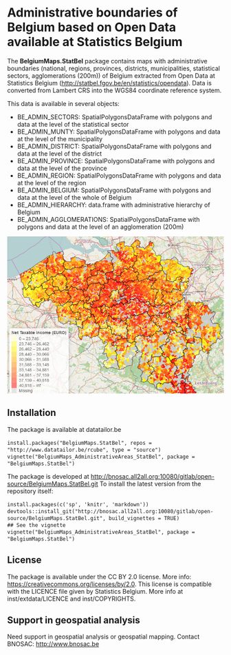 # Administrative boundaries of Belgium based on Open Data available at Statistics Belgium

The  **BelgiumMaps.StatBel** package contains maps with administrative boundaries (national, regions, provinces, districts, municipalities, statistical sectors, agglomerations (200m)) of Belgium extracted from Open Data at Statistics Belgium (http://statbel.fgov.be/en/statistics/opendata). Data is converted from Lambert CRS into the WGS84 coordinate reference system. 

This data is available in several objects:

- BE_ADMIN_SECTORS: SpatialPolygonsDataFrame with polygons and data at the level of the statistical sector
- BE_ADMIN_MUNTY: SpatialPolygonsDataFrame with polygons and data at the level of the municipality
- BE_ADMIN_DISTRICT: SpatialPolygonsDataFrame with polygons and data at the level of the district
- BE_ADMIN_PROVINCE: SpatialPolygonsDataFrame with polygons and data at the level of the province
- BE_ADMIN_REGION: SpatialPolygonsDataFrame with polygons and data at the level of the region
- BE_ADMIN_BELGIUM: SpatialPolygonsDataFrame with polygons and data at the level of the whole of Belgium
- BE_ADMIN_HIERARCHY: data.frame with administrative hierarchy of Belgium
- BE_ADMIN_AGGLOMERATIONS: SpatialPolygonsDataFrame with polygons and data at the level of an agglomeration (200m)

![](inst/img/belgiummaps_statbel.png)


## Installation

The package is available at datatailor.be

```
install.packages("BelgiumMaps.StatBel", repos = "http://www.datatailor.be/rcube", type = "source")
vignette("BelgiumMaps_AdministrativeAreas_StatBel", package = "BelgiumMaps.StatBel")
```

The package is developed at http://bnosac.all2all.org:10080/gitlab/open-source/BelgiumMaps.StatBel.git
To install the latest version from the repository itself:

```
install.packages(c('sp', 'knitr', 'markdown'))
devtools::install_git("http://bnosac.all2all.org:10080/gitlab/open-source/BelgiumMaps.StatBel.git", build_vignettes = TRUE)
## See the vignette
vignette("BelgiumMaps_AdministrativeAreas_StatBel", package = "BelgiumMaps.StatBel")
```

## License

The package is available under the CC BY 2.0 license. More info: https://creativecommons.org/licenses/by/2.0. This license is compatible with the LICENCE file given by Statistics Belgium. More info at inst/extdata/LICENCE and inst/COPYRIGHTS.


## Support in geospatial analysis

Need support in geospatial analysis or geospatial mapping. 
Contact BNOSAC: http://www.bnosac.be

